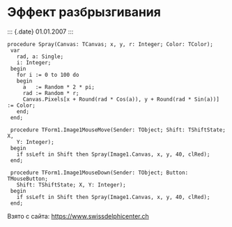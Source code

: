 Эффект разбрызгивания
=====================

::: {.date}
01.01.2007
:::

    procedure Spray(Canvas: TCanvas; x, y, r: Integer; Color: TColor);
     var
       rad, a: Single;
       i: Integer;
     begin
       for i := 0 to 100 do
       begin
         a   := Random * 2 * pi;
         rad := Random * r;
         Canvas.Pixels[x + Round(rad * Cos(a)), y + Round(rad * Sin(a))] := Color;
       end;
     end;
     
     procedure TForm1.Image1MouseMove(Sender: TObject; Shift: TShiftState; X,
       Y: Integer);
     begin
       if ssLeft in Shift then Spray(Image1.Canvas, x, y, 40, clRed);
     end;
     
     procedure TForm1.Image1MouseDown(Sender: TObject; Button: TMouseButton;
       Shift: TShiftState; X, Y: Integer);
     begin
       if ssLeft in Shift then Spray(Image1.Canvas, x, y, 40, clRed);
     end;

Взято с сайта: <https://www.swissdelphicenter.ch>
